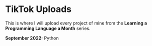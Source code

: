 # TikTok Uploads
This is where I will upload every project of mine from the **Learning a Programming Language a Month** series.

**September 2022:** Python
